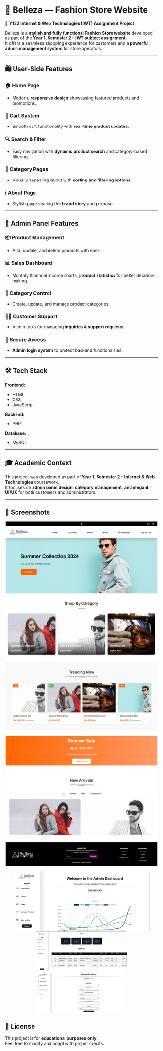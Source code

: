 # 🌟 Belleza — Fashion Store Website  
📘 **Y1S2 Internet & Web Technologies (IWT) Assignment Project**  

Belleza is a **stylish and fully functional Fashion Store website** developed as part of the **Year 1, Semester 2 – IWT subject assignment**.  
It offers a seamless shopping experience for customers and a **powerful admin management system** for store operators.  

---

## 🛍️ User-Side Features  

### 🏠 **Home Page**
- Modern, **responsive design** showcasing featured products and promotions.  

### 🛒 **Cart System**
- Smooth cart functionality with **real-time product updates**.  

### 🔍 **Search & Filter**
- Easy navigation with **dynamic product search** and category-based filtering.  

### 📂 **Category Pages**
- Visually appealing layout with **sorting and filtering options**.  

### ℹ️ **About Page**
- Stylish page sharing the **brand story** and purpose.  

---

## 🔧 Admin Panel Features  

### 📦 **Product Management**
- Add, update, and delete products with ease.  

### 📊 **Sales Dashboard**
- Monthly & annual income charts, **product statistics** for better decision-making.  

### 📁 **Category Control**
- Create, update, and manage product categories.  

### 👩‍💼 **Customer Support**
- Admin tools for managing **inquiries & support requests**.  

### 🔐 **Secure Access**
- **Admin login system** to protect backend functionalities.  

---

## 🛠️ Tech Stack  

**Frontend:**  
- HTML  
- CSS  
- JavaScript  

**Backend:**  
- PHP  

**Database:**  
- MySQL   

---

## 🎓 Academic Context  
This project was developed as part of **Year 1, Semester 2 – Internet & Web Technologies** coursework.  
It focuses on **admin panel design, category management, and elegant UI/UX** for both customers and administrators.  

---

## 📸 Screenshots

<p align="center">
  <img src="screenshots/home.jpeg" alt="home" width="500" />
</p>
<p align="center">
  <img src="screenshots/admin dashboard.jpeg" alt="admin dashboard" width="450" height =="400"  />
  <img src="screenshots/dashbaord.jpeg" alt="dashbaord" width="300" height =="400" />
  <img src="screenshots/add products.jpeg" alt="add products" width="300" height =="400" />
</p>


## 📜 License  
This project is for **educational purposes only**.  
Feel free to modify and adapt with proper credits.  
